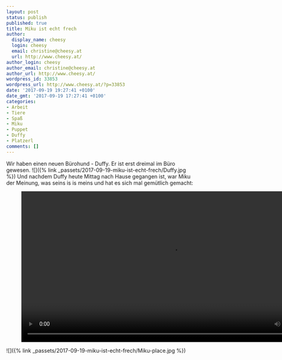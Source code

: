 ```yaml
---
layout: post
status: publish
published: true
title: Miku ist echt frech
author:
  display_name: cheesy
  login: cheesy
  email: christine@cheesy.at
  url: http://www.cheesy.at/
author_login: cheesy
author_email: christine@cheesy.at
author_url: http://www.cheesy.at/
wordpress_id: 33853
wordpress_url: http://www.cheesy.at/?p=33853
date: '2017-09-19 19:27:41 +0100'
date_gmt: '2017-09-19 17:27:41 +0100'
categories:
- Arbeit
- Tiere
- Spaß
- Miku
- Puppet
- Duffy
- Platzerl
comments: []
---
```

Wir haben einen neuen Bürohund - Duffy. Er ist erst dreimal im Büro gewesen.
![]({% link _passets/2017-09-19-miku-ist-echt-frech/Duffy.jpg %})
Und nachdem Duffy heute Mittag nach Hause gegangen ist, war Miku der Meinung, was seins is is meins und hat es sich mal gemütlich gemacht:

<figure><video controls width="800" src="{% link /download/Videos/Miku-making-place.mp4 %}"></video></figure>

![]({% link _passets/2017-09-19-miku-ist-echt-frech/Miku-place.jpg %})
